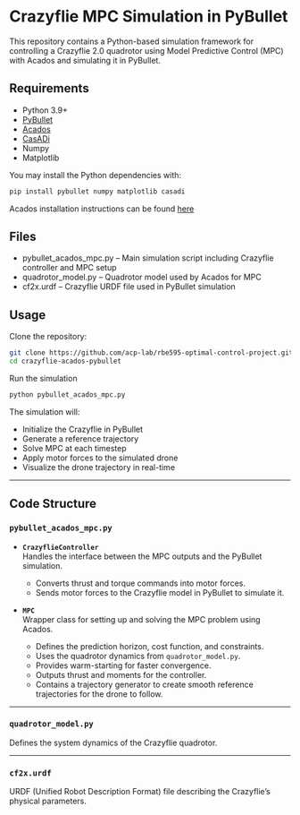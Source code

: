 # Crazyflie MPC Simulation in PyBullet 
This repository contains a Python-based simulation framework for controlling a Crazyflie 2.0 quadrotor using Model Predictive Control (MPC) with Acados and simulating it in PyBullet.

## Requirements

- Python 3.9+
- [PyBullet](https://pypi.org/project/pybullet/)
- [Acados](https://docs.acados.org/)
- [CasADi](https://web.casadi.org/)
- Numpy
- Matplotlib

You may install the Python dependencies with:

```bash
pip install pybullet numpy matplotlib casadi
```
Acados installation instructions can be found [here](https://docs.acados.org/installation/index.html)

## Files

- pybullet_acados_mpc.py – Main simulation script including Crazyflie controller and MPC setup
- quadrotor_model.py – Quadrotor model used by Acados for MPC
- cf2x.urdf – Crazyflie URDF file used in PyBullet simulation

## Usage

Clone the repository:

```bash
git clone https://github.com/acp-lab/rbe595-optimal-control-project.git
cd crazyflie-acados-pybullet
```
Run the simulation
```bash
python pybullet_acados_mpc.py
```
The simulation will:
- Initialize the Crazyflie in PyBullet
- Generate a reference trajectory
- Solve MPC at each timestep
- Apply motor forces to the simulated drone
- Visualize the drone trajectory in real-time

---

## Code Structure

### `pybullet_acados_mpc.py`

- **`CrazyflieController`**  
  Handles the interface between the MPC outputs and the PyBullet simulation.  
  - Converts thrust and torque commands into motor forces.  
  - Sends motor forces to the Crazyflie model in PyBullet to simulate it.

- **`MPC`**  
  Wrapper class for setting up and solving the MPC problem using Acados.  
  - Defines the prediction horizon, cost function, and constraints.  
  - Uses the quadrotor dynamics from `quadrotor_model.py`.  
  - Provides warm-starting for faster convergence.  
  - Outputs thrust and moments for the controller.
  - Contains a trajectory generator to create smooth reference trajectories for the drone to follow.  

---

### `quadrotor_model.py`

Defines the system dynamics of the Crazyflie quadrotor.

---

### `cf2x.urdf`

URDF (Unified Robot Description Format) file describing the Crazyflie’s physical parameters.


